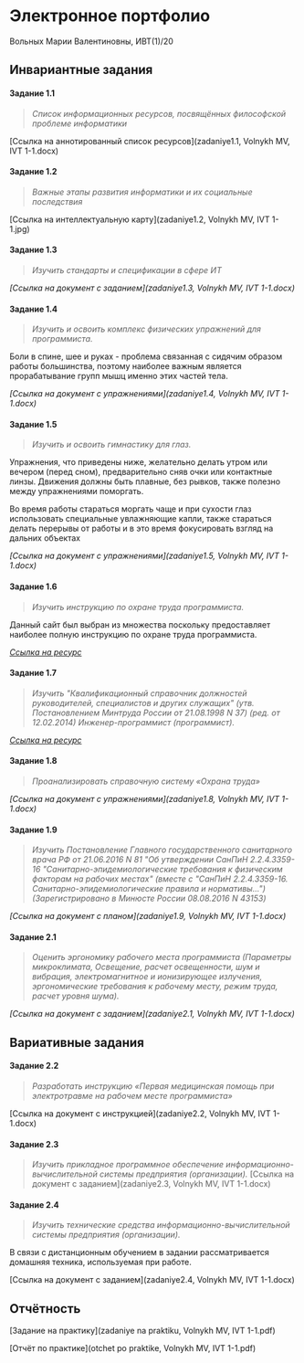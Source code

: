# Электронное портфолио

Вольных Марии Валентиновны, ИВТ(1)/20



## Инвариантные задания

#### Задание 1.1

> _Список информационных ресурсов, посвящённых философской проблеме информатики_

[Ссылка на аннотированный список ресурсов](zadaniye1.1, Volnykh MV, IVT 1-1.docx)



#### Задание 1.2

> _Важные этапы развития информатики и их социальные последствия_

[Ссылка на интеллектуальную карту](zadaniye1.2, Volnykh MV, IVT 1-1.jpg)



#### Задание 1.3

> _Изучить стандарты и спецификации в сфере ИТ_

_[Ссылка на документ с заданием](zadaniye1.3, Volnykh MV, IVT 1-1.docx)_



#### Задание 1.4

> _Изучить и освоить комплекс физических упражнений для программиста._

Боли в спине, шее и руках - проблема связанная с сидячим образом работы большинства, поэтому наиболее важным является прорабатывание групп мышц именно этих частей тела.

_[Ссылка на документ с упражнениями](zadaniye1.4, Volnykh MV, IVT 1-1.docx)_



#### Задание 1.5

> _Изучить и освоить гимнастику для глаз._

Упражнения, что приведены ниже, желательно делать утром или вечером (перед сном), предварительно сняв очки или контактные линзы. Движения должны быть плавные, без рывков, также полезно между упражнениями поморгать.

Во время работы стараться моргать чаще и при сухости глаз использовать специальные увлажняющие капли, также стараться делать перерывы от работы и в это время фокусировать взгляд на дальних объектах

_[Ссылка на документ с упражнениями](zadaniye1.5, Volnykh MV, IVT 1-1.docx)_



#### Задание 1.6

> _Изучить инструкцию по охране труда программиста._

Данный сайт был выбран из множества поскольку предоставляет наиболее полную инструкцию по охране труда программиста.

_[Ссылка на ресурс](http://prom-nadzor.ru/content/instrukciya-po-ohrane-truda-dlya-programmista-pevm)_



#### Задание 1.7

> _Изучить "Квалификационный справочник должностей руководителей, специалистов и других служащих" (утв. Постановлением Минтруда России от 21.08.1998 N 37) (ред. от 12.02.2014) Инженер-программист (программист)._

_[Ссылка на ресурс](http://www.consultant.ru/document/cons_doc_LAW_58804/e14327394d63c4f451508a6f2d1ae0c7d73e9359/)_



#### Задание 1.8

> _Проанализировать справочную систему «Охрана труда»_

_[Ссылка на документ с упражнениями](zadaniye1.8, Volnykh MV, IVT 1-1.docx)_



#### Задание 1.9

> _Изучить Постановление Главного государственного санитарного врача РФ от 21.06.2016 N 81 "Об утверждении СанПиН 2.2.4.3359-16 "Санитарно-эпидемиологические требования к физическим факторам на рабочих местах" (вместе с "СанПиН 2.2.4.3359-16. Санитарно-эпидемиологические правила и нормативы...") (Зарегистрировано в Минюсте России 08.08.2016 N 43153)_

_[Ссылка на документ с планом](zadaniye1.9, Volnykh MV, IVT 1-1.docx)_



#### Задание 2.1

> _Оценить эргономику рабочего места программиста (Параметры микроклимата, Освещение, расчет освещенности, шум и вибрация, электромагнитное и ионизирующее излучения, эргономические требования к рабочему месту, режим труда, расчет уровня шума)._

_[Ссылка на документ с заданием](zadaniye2.1, Volnykh MV, IVT 1-1.docx)_



## Вариативные задания

#### Задание 2.2

> _Разработать инструкцию «Первая медицинская помощь при электротравме на рабочем месте программиста»_

[Ссылка на документ с инструкцией](zadaniye2.2, Volnykh MV, IVT 1-1.docx)


#### Задание 2.3

> _Изучить прикладное программное обеспечение информационно-вычислительной системы предприятия (организации)._
[Ссылка на документ с заданием](zadaniye2.3, Volnykh MV, IVT 1-1.docx)


#### Задание 2.4

> _Изучить технические средства информационно-вычислительной системы предприятия (организации)._

В связи с дистанционным обучением в задании рассматривается домашняя техника, используемая при работе.

[Ссылка на документ с заданием](zadaniye2.4, Volnykh MV, IVT 1-1.docx)



## Отчётность

[Задание на практику](zadaniye na praktiku, Volnykh MV, IVT 1-1.pdf)

[Отчёт по практике](otchet po praktike, Volnykh MV, IVT 1-1.pdf)
